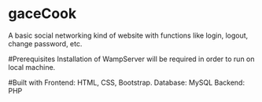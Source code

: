 # gaceCook
A basic social networking kind of website with functions like login, logout, change password, etc.

#Prerequisites
Installation of WampServer will be required in order to run on local machine.

#Built with
Frontend: HTML, CSS, Bootstrap.
Database: MySQL
Backend: PHP

